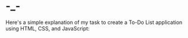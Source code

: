 # -_-
Here's a simple explanation of my task to create a To-Do List application using HTML, CSS, and JavaScript:
